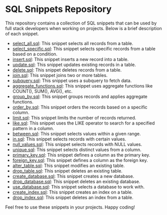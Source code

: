 # SQL Snippets Repository

This repository contains a collection of SQL snippets that can be used by full stack developers when working on projects. Below is a brief description of each snippet.

- [select_all.sql](snippets/select_all.sql): This snippet selects all records from a table.
- [select_specific.sql](snippets/select_specific.sql): This snippet selects specific records from a table based on a condition.
- [insert.sql](snippets/insert.sql): This snippet inserts a new record into a table.
- [update.sql](snippets/update.sql): This snippet updates existing records in a table.
- [delete.sql](snippets/delete.sql): This snippet deletes records from a table.
- [join.sql](snippets/join.sql): This snippet joins two or more tables.
- [subquery.sql](snippets/subquery.sql): This snippet uses a subquery to fetch data.
- [aggregate_functions.sql](snippets/aggregate_functions.sql): This snippet uses aggregate functions like COUNT(), SUM(), AVG(), etc.
- [group_by.sql](snippets/group_by.sql): This snippet groups records and applies aggregate functions.
- [order_by.sql](snippets/order_by.sql): This snippet orders the records based on a specific column.
- [limit.sql](snippets/limit.sql): This snippet limits the number of records returned.
- [like.sql](snippets/like.sql): This snippet uses the LIKE operator to search for a specified pattern in a column.
- [between.sql](snippets/between.sql): This snippet selects values within a given range.
- [in.sql](snippets/in.sql): This snippet selects records with certain values.
- [null_values.sql](snippets/null_values.sql): This snippet selects records with NULL values.
- [unique.sql](snippets/unique.sql): This snippet selects distinct values from a column.
- [primary_key.sql](snippets/primary_key.sql): This snippet defines a column as the primary key.
- [foreign_key.sql](snippets/foreign_key.sql): This snippet defines a column as the foreign key.
- [alter_table.sql](snippets/alter_table.sql): This snippet modifies an existing table.
- [drop_table.sql](snippets/drop_table.sql): This snippet deletes an existing table.
- [create_database.sql](snippets/create_database.sql): This snippet creates a new database.
- [drop_database.sql](snippets/drop_database.sql): This snippet deletes an existing database.
- [use_database.sql](snippets/use_database.sql): This snippet selects a database to work with.
- [create_index.sql](snippets/create_index.sql): This snippet creates an index on a table.
- [drop_index.sql](snippets/drop_index.sql): This snippet deletes an index from a table.

Feel free to use these snippets in your projects. Happy coding!